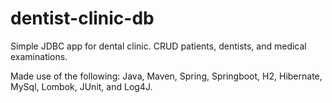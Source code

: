 # dentist-clinic-db
Simple JDBC app for dental clinic. CRUD patients, dentists, and medical examinations.

Made use of the following:
Java, Maven, Spring, Springboot, H2, Hibernate, MySql, Lombok, JUnit, and Log4J.

